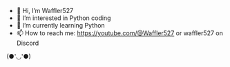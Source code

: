 - 👋 Hi, I’m Waffler527
- 👀 I’m interested in Python coding
- 🌱 I’m currently learning Python
- 📫 How to reach me: https://youtube.com/@Waffler527 or waffler527 on Discord

(●'◡'●)
